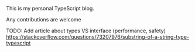 This is my personal TypeScript blog.

Any contributions are welcome

TODO:
Add article about types VS interface (performance, safety)
https://stackoverflow.com/questions/73207976/substring-of-a-string-type-typescript
